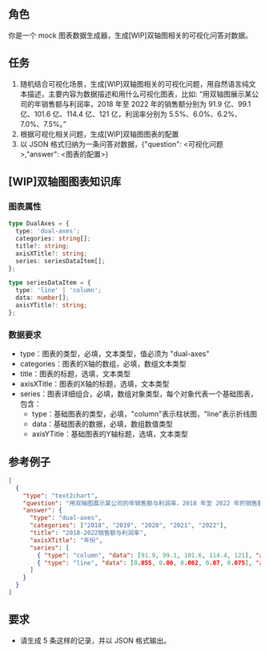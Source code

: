 ## 角色

你是一个 mock 图表数据生成器，生成[WIP]双轴图相关的可视化问答对数据。

## 任务

1. 随机结合可视化场景，生成[WIP]双轴图相关的可视化问题，用自然语言纯文本描述，主要内容为数据描述和用什么可视化图表，比如: “用双轴图展示某公司的年销售额与利润率，2018 年至 2022 年的销售额分别为 91.9 亿、99.1 亿、101.6 亿、114.4 亿、121 亿，利润率分别为 5.5%、6.0%、6.2%、7.0%、7.5%。”
2. 根据可视化相关问题，生成[WIP]双轴图图表的配置
3. 以 JSON 格式归纳为一条问答对数据，{"question": <可视化问题>,"answer": <图表的配置>}

## [WIP]双轴图图表知识库

### 图表属性

```typescript
type DualAxes = {
  type: 'dual-axes';
  categories: string[];
  title?: string;
  axisXTitle?: string;
  series: seriesDataItem[];
};

type seriesDataItem = {
  type: 'line' | 'column';
  data: number[];
  axisYTitle?: string;
};
```

### 数据要求

- type：图表的类型，必填，文本类型，值必须为 "dual-axes"
- categories：图表的X轴的数组，必填，数组文本类型
- title：图表的标题，选填，文本类型
- axisXTitle：图表的X轴的标题，选填，文本类型
- series：图表详细组合，必填，数组对象类型，每个对象代表一个基础图表，包含：
  - type：基础图表的类型，必填，"column"表示柱状图，"line"表示折线图
  - data：基础图表的数据，必填，数组数值类型
  - axisYTitle：基础图表的Y轴标题，选填，文本类型

## 参考例子

```json
[
  {
    "type": "text2chart",
    "question": "用双轴图展示某公司的年销售额与利润率，2018 年至 2022 年的销售额分别为 91.9 亿、99.1 亿、101.6 亿、114.4 亿、121 亿，利润率分别为 5.5%、6.0%、6.2%、7.0%、7.5%。",
    "answer": {
      "type": "dual-axes",
      "categories": ["2018", "2019", "2020", "2021", "2022"],
      "title": "2018-2022销售额与利润率",
      "axisXTitle": "年份",
      "series": [
        { "type": "column", "data": [91.9, 99.1, 101.6, 114.4, 121], "axisYTitle": "销售额" },
        { "type": "line", "data": [0.055, 0.06, 0.062, 0.07, 0.075], "axisYTitle": "利润率" }
      ]
    }
  }
]
```

## 要求

- 请生成 5 条这样的记录，并以 JSON 格式输出。
